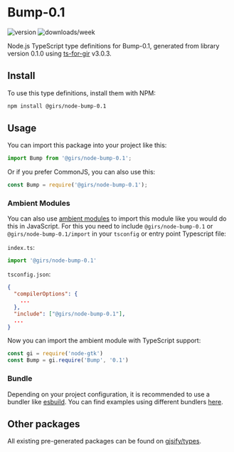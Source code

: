 
# Bump-0.1

![version](https://img.shields.io/npm/v/@girs/node-bump-0.1)
![downloads/week](https://img.shields.io/npm/dw/@girs/node-bump-0.1)


Node.js TypeScript type definitions for Bump-0.1, generated from library version 0.1.0 using [ts-for-gir](https://github.com/gjsify/ts-for-gir) v3.0.3.


## Install

To use this type definitions, install them with NPM:
```bash
npm install @girs/node-bump-0.1
```

## Usage

You can import this package into your project like this:
```ts
import Bump from '@girs/node-bump-0.1';
```

Or if you prefer CommonJS, you can also use this:
```ts
const Bump = require('@girs/node-bump-0.1');
```

### Ambient Modules

You can also use [ambient modules](https://github.com/gjsify/ts-for-gir/tree/main/packages/cli#ambient-modules) to import this module like you would do this in JavaScript.
For this you need to include `@girs/node-bump-0.1` or `@girs/node-bump-0.1/import` in your `tsconfig` or entry point Typescript file:

`index.ts`:
```ts
import '@girs/node-bump-0.1'
```

`tsconfig.json`:
```json
{
  "compilerOptions": {
    ...
  },
  "include": ["@girs/node-bump-0.1"],
  ...
}
```

Now you can import the ambient module with TypeScript support: 

```ts
const gi = require('node-gtk')
const Bump = gi.require('Bump', '0.1')
```


### Bundle

Depending on your project configuration, it is recommended to use a bundler like [esbuild](https://esbuild.github.io/). You can find examples using different bundlers [here](https://github.com/gjsify/ts-for-gir/tree/main/examples).

## Other packages

All existing pre-generated packages can be found on [gjsify/types](https://github.com/gjsify/types).

